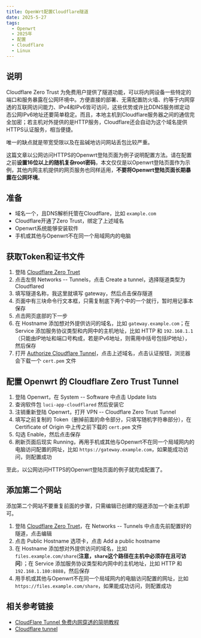 ```yaml
---
title: OpenWrt配置Cloudflare隧道
date: 2025-5-27
tags:
  - Openwrt
  - 2025年
  - 配置
  - Cloudflare
  - Linux
---
```


## 说明

Cloudflare Zero Trust 为免费用户提供了隧道功能，可以将内网设备一些特定的端口和服务暴露在公网环境中。方便直接的部署、无需配置防火墙、约等于内网穿透的互联网访问能力、IPv4和IPv6皆可访问，这些优势或许比DDNS服务绑定动态公网IPv6地址还要简单稳定。而且，本地主机到Cloudflare服务器之间的通信完全加密；若主机对外提供的是HTTP服务，Cloudflare还会自动为这个域名提供HTTPS认证服务，相当便捷。

唯一的缺点就是带宽受限以及在盐碱地访问网站丢包比较严重。

这篇文章以公网访问HTTPS的Openwrt登陆页面为例子说明配置方法。请在配置之前**设置16位以上的随机复杂root密码**，本文仅仅是以Openwrt登陆页面作为示例，其他内网主机提供的网页服务也同样适用，**不要将Openwrt登陆页面长期暴露在公网环境**。

## 准备

- 域名一个，且DNS解析托管在Cloudflare，比如 `example.com`
- Cloudflare开通了Zero Trust，绑定了上述域名
- Openwrt系统能够安装软件
- 手机或其他与Openwrt不在同一个局域网内的电脑

## 获取Token和证书文件

1. 登陆 [Cloudflare Zero Truet](https://one.dash.cloudflare.com/)
2. 点击左侧 Networks -- Tunnels，点击 Create a tunnel，选择隧道类型为 Cloudflared
3. 填写隧道名称，我这里就填写 gateway，然后点击保存隧道
4. 页面中有三块命令行文本框，只需复制底下两个中的一个就行，暂时用记事本保存
5. 点击网页底部的下一步
6. 在 Hostname 添加想对外提供访问的域名，比如 `gateway.example.com`；在 Service 添加服务协议类型和内网中的主机地址，比如 HTTP 和 `192.168.1.1`（只能由IP地址和端口号构成，若是IPv6地址，则需用中括号包括IP地址），然后保存
7. 打开 [Authorize Cloudflare Tunnel](https://dash.cloudflare.com/argotunnel)，点击上述域名，点击认证按钮，浏览器会下载一个 `cert.pem` 文件

## 配置 Openwrt 的 Cloudflare Zero Trust Tunnel

1. 登陆 Openwrt，在 System -- Software 中点击 Update lists
2. 查询软件包 `luci-app-cloudflared` 然后安装它
3. 注销重新登陆 Openwrt，打开 VPN -- Cloudflare Zero Trust Tunnel
4. 填写之前复制的 Token（删掉前面的命令部分，只填写随机字符串部分），在Certificate of Origin 中上传之前下载的 `cert.pem` 文件
5. 勾选 Enable，然后点击保存
6. 刷新页面后现实 Running，再用手机或其他与Openwrt不在同一个局域网内的电脑访问配置的网址，比如 `https://gateway.example.com`，如果能成功访问，则配置成功

至此，以公网访问HTTPS的Openwrt登陆页面的例子就完成配置了。

## 添加第二个网站

添加第二个网站不要重复前面的步骤，只需编辑已创建的隧道添加一个新主机即可。

1. 登陆 [Cloudflare Zero Truet](https://one.dash.cloudflare.com/)，在 Networks -- Tunnels 中点击先前配置好的隧道，点击编辑
2. 点击 Public Hostname 选项卡，点击 Add a public hostname
3. 在 Hostname 添加想对外提供访问的域名，比如 `files.example.com/share`(**注意，`share`这个路径在主机中必须存在且可访问**）；在 Service 添加服务协议类型和内网中的主机地址，比如 HTTP 和 `192.168.1.180:8888`，然后保存
4. 用手机或其他与Openwrt不在同一个局域网内的电脑访问配置的网址，比如 `https://files.example.com/share`，如果能成功访问，则配置成功

## 相关参考链接

- [CloudFlare Tunnel 免费内网穿透的简明教程](https://sspai.com/post/79278)
- [Cloudflare tunnel](https://openwrt.org/docs/guide-user/services/vpn/cloudfare_tunnel)
